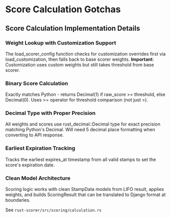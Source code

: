 # Score Calculation Gotchas

## Score Calculation Implementation Details

### Weight Lookup with Customization Support
The load_scorer_config function checks for customization overrides first via load_customization, then falls back to base scorer weights. **Important**: Customization uses custom weights but still takes threshold from base scorer.


### Binary Score Calculation
Exactly matches Python - returns Decimal(1) if raw_score >= threshold, else Decimal(0). Uses >= operator for threshold comparison (not just >).

### Decimal Type with Proper Precision
All weights and scores use rust_decimal::Decimal type for exact precision matching Python's Decimal. Will need 5 decimal place formatting when converting to API response.

### Earliest Expiration Tracking
Tracks the earliest expires_at timestamp from all valid stamps to set the score's expiration date.

### Clean Model Architecture
Scoring logic works with clean StampData models from LIFO result, applies weights, and builds ScoringResult that can be translated to Django format at boundaries.

See `rust-scorer/src/scoring/calculation.rs`